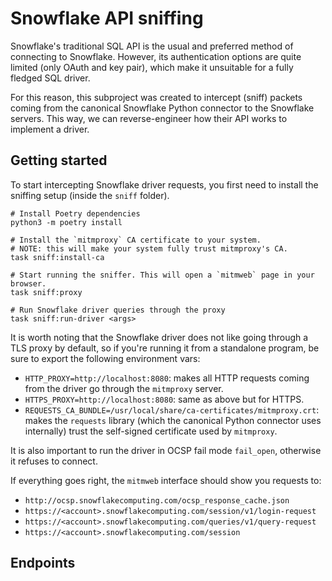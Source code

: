# Snowflake API sniffing

Snowflake's traditional SQL API is the usual and preferred method of connecting to Snowflake. However, its authentication options are quite limited (only OAuth and key pair), which make it unsuitable for a fully fledged SQL driver.

For this reason, this subproject was created to intercept (sniff) packets coming from the canonical Snowflake Python connector to the Snowflake servers. This way, we can reverse-engineer how their API works to implement a driver.

## Getting started

To start intercepting Snowflake driver requests, you first need to install the sniffing setup (inside the `sniff` folder).

```
# Install Poetry dependencies
python3 -m poetry install

# Install the `mitmproxy` CA certificate to your system.
# NOTE: this will make your system fully trust mitmproxy's CA.
task sniff:install-ca

# Start running the sniffer. This will open a `mitmweb` page in your browser.
task sniff:proxy

# Run Snowflake driver queries through the proxy
task sniff:run-driver <args>
```

It is worth noting that the Snowflake driver does not like going through a TLS proxy by default, so if you're running it from a standalone program, be sure to export the following environment vars:
- `HTTP_PROXY=http://localhost:8080`: makes all HTTP requests coming from the driver go through the `mitmproxy` server.
- `HTTPS_PROXY=http://localhost:8080`: same as above but for HTTPS.
- `REQUESTS_CA_BUNDLE=/usr/local/share/ca-certificates/mitmproxy.crt`: makes the `requests` library (which the canonical Python connector uses internally) trust the self-signed certificate used by `mitmproxy`.

It is also important to run the driver in OCSP fail mode `fail_open`, otherwise it refuses to connect.

If everything goes right, the `mitmweb` interface should show you requests to:
- `http://ocsp.snowflakecomputing.com/ocsp_response_cache.json`
- `https://<account>.snowflakecomputing.com/session/v1/login-request`
- `https://<account>.snowflakecomputing.com/queries/v1/query-request`
- `https://<account>.snowflakecomputing.com/session`

## Endpoints
